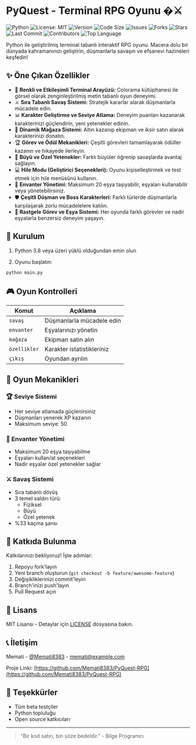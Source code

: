 
# PyQuest - Terminal RPG Oyunu �⚔️

![Python](https://img.shields.io/badge/python-3.8%2B-blue)
![License: MIT](https://img.shields.io/badge/License-MIT-green)
![Version](https://img.shields.io/badge/version-1.0.0-orange)
![Code Size](https://img.shields.io/github/languages/code-size/Memati8383/PyQuest-RPG)
![Issues](https://img.shields.io/github/issues/Memati8383/PyQuest-RPG)
![Forks](https://img.shields.io/github/forks/Memati8383/PyQuest-RPG)
![Stars](https://img.shields.io/github/stars/Memati8383/PyQuest-RPG)
![Last Commit](https://img.shields.io/github/last-commit/Memati8383/PyQuest-RPG)
![Contributors](https://img.shields.io/github/contributors/Memati8383/PyQuest-RPG)
![Top Language](https://img.shields.io/github/languages/top/Memati8383/PyQuest-RPG)


Python ile geliştirilmiş terminal tabanlı interaktif RPG oyunu. Macera dolu bir dünyada kahramanınızı geliştirin, düşmanlarla savaşın ve efsanevi hazineleri keşfedin!

## ✨ Öne Çıkan Özellikler

- 🎨 **Renkli ve Etkileşimli Terminal Arayüzü:** Colorama kütüphanesi ile görsel olarak zenginleştirilmiş metin tabanlı oyun deneyimi.
- ⚔️ **Sıra Tabanlı Savaş Sistemi:** Stratejik kararlar alarak düşmanlarla mücadele edin.
- 📊 **Karakter Geliştirme ve Seviye Atlama:** Deneyim puanları kazanarak karakterinizi güçlendirin, yeni yetenekler edinin.
- 🛒 **Dinamik Mağaza Sistemi:** Altın kazanıp ekipman ve iksir satın alarak karakterinizi donatın.
- 🏆 **Görev ve Ödül Mekanikleri:** Çeşitli görevleri tamamlayarak ödüller kazanın ve hikayede ilerleyin.
- 🧙 **Büyü ve Özel Yetenekler:** Farklı büyüler öğrenip savaşlarda avantaj sağlayın.
- 💻 **Hile Modu (Geliştirici Seçenekleri):** Oyunu kişiselleştirmek ve test etmek için hile menüsünü kullanın.
- 🎒 **Envanter Yönetimi:** Maksimum 20 eşya taşıyabilir, eşyaları kullanabilir veya yönetebilirsiniz.
- 🛡️ **Çeşitli Düşman ve Boss Karakterleri:** Farklı türlerde düşmanlarla karşılaşarak zorlu mücadelelere katılın.
- 🔄 **Rastgele Görev ve Eşya Sistemi:** Her oyunda farklı görevler ve nadir eşyalarla benzersiz deneyim yaşayın.

## 🚀 Kurulum

1. Python 3.8 veya üzeri yüklü olduğundan emin olun

2. Oyunu başlatın:

```bash
python main.py
```

## 🎮 Oyun Kontrolleri

| Komut       | Açıklama                     |
|-------------|-----------------------------|
| `savaş`     | Düşmanlarla mücadele edin    |
| `envanter`  | Eşyalarınızı yönetin        |
| `mağaza`    | Ekipman satın alın          |
| `özellikler`| Karakter istatistikleriniz  |
| `çıkış`     | Oyundan ayrılın             |

## 🧩 Oyun Mekanikleri

### 🏆 Seviye Sistemi
- Her seviye atlamada güçlenirsiniz
- Düşmanları yenerek XP kazanın
- Maksimum seviye: 50

### 🎒 Envanter Yönetimi
- Maksimum 20 eşya taşıyabilme
- Eşyaları kullan/at seçenekleri
- Nadir eşyalar özel yetenekler sağlar

### ⚔️ Savaş Sistemi
- Sıra tabanlı dövüş
- 3 temel saldırı türü:
  - Fiziksel
  - Büyü
  - Özel yetenek
- %33 kaçma şansı

## 🤝 Katkıda Bulunma

Katkılarınızı bekliyoruz! İşte adımlar:

1. Repoyu fork'layın
2. Yeni branch oluşturun (`git checkout -b feature/awesome-feature`)
3. Değişikliklerinizi commit'leyin
4. Branch'inizi push'layın
5. Pull Request açın

## 📜 Lisans

MIT Lisansı - Detaylar için [LICENSE](LICENSE) dosyasına bakın.

## 📞 İletişim

Memati - [@Memati8383](https://github.com/Memati8383) - memati@example.com

Proje Linki: [https://github.com/Memati8383/PyQuest-RPG](https://github.com/Memati8383/PyQuest-RPG)

## 🙏 Teşekkürler

- Tüm beta testçiler
- Python topluluğu
- Open source katkıcıları

---

> "Bir kod satırı, bin söze bedeldir." - Bilge Programcı
